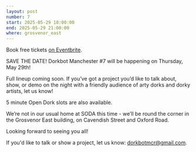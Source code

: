 ```yaml
---
layout: post
number: 7
start: 2025-05-29 18:00:00
end: 2025-05-29 21:00:00
where: grosvenor_east
---
```



Book free tickets <a href="https://www.eventbrite.co.uk/e/dorkbot-manchester-7-tickets-1353955871459">on Eventbrite</a>.

SAVE THE DATE! Dorkbot Manchester #7 will be happening on Thursday, May 29th!

Full lineup coming soon. If you’ve got a project you’d like to talk about, show, or demo on the night with a friendly audience of arty dorks and dorky artists, let us know!

5 minute Open Dork slots are also available.

We’re not in our usual home at SODA this time - we’ll be round the corner in the Grosvenor East building, on Cavendish Street and Oxford Road.

Looking forward to seeing you all!

If you'd like to talk or show a project, let us know: <a href="mailto:dorkbotmcr@gmail.com">dorkbotmcr@gmail.com</a>.

